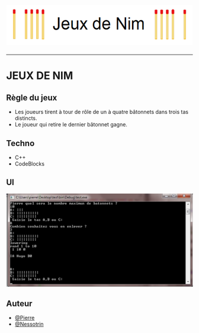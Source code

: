 <h1 align="center">
  <img src="./Assets/header.png" alt="Nim" />
</h1>

---

# JEUX DE NIM

## Règle du jeux
- Les joueurs tirent à tour de rôle de un à quatre bâtonnets dans trois tas distincts. 
- Le joueur qui retire le dernier bâtonnet gagne.

## Techno
- C++
- CodeBlocks

## UI
<img src="./Assets/UI.png" alt="Nim" />

## Auteur
- [@Pierre](https://github.com/Pierre-Portfolio)
- [@Nessotrin](https://github.com/nessotrin)
